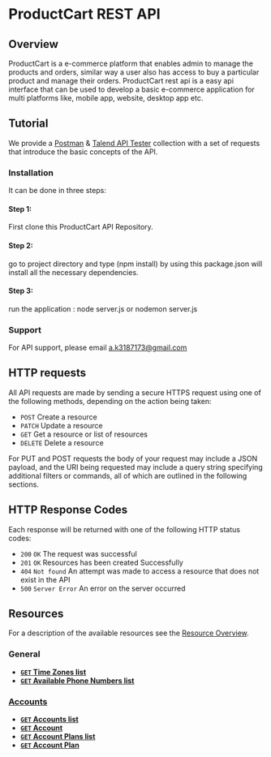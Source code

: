 # ProductCart REST API

## Overview

ProductCart is a e-commerce platform that enables admin to manage the products and orders, similar way a user also has access to buy a particular product and manage their orders. ProductCart rest api is a easy api interface that can be used to develop a basic e-commerce application for multi platforms like, mobile app, website, desktop app etc.

## Tutorial
We provide a [Postman](https://www.getpostman.com/) & [Talend API Tester](https://chrome.google.com/webstore/detail/talend-api-tester-free-ed/aejoelaoggembcahagimdiliamlcdmfm?hl=en) collection with a set of requests that introduce the basic concepts of the API. 
### Installation 
It can be done in three steps:

#### Step 1:
First clone this ProductCart API Repository.
#### Step 2:
go to project directory and type (npm install) by using this package.json will install all the necessary dependencies.
#### Step 3:
run the application : node server.js or nodemon server.js

### Support
For API support, please email a.k3187173@gmail.com


## HTTP requests
All API requests are made by sending a secure HTTPS request using one of the following methods, depending on the action being taken:

* `POST` Create a resource
* `PATCH` Update a resource
* `GET` Get a resource or list of resources
* `DELETE` Delete a resource

For PUT and POST requests the body of your request may include a JSON payload, and the URI being requested may include a query string specifying additional filters or commands, all of which are outlined in the following sections.


## HTTP Response Codes
Each response will be returned with one of the following HTTP status codes:

* `200` `OK` The request was successful
* `201` `OK` Resources has been created Successfully
* `404` `Not found` An attempt was made to access a resource that does not exist in the API
* `500` `Server Error` An error on the server occurred


## Resources
For a description of the available resources see the [Resource Overview](resource_overview.md).

### General
- **[<code>GET</code> Time Zones list](/time_zones/GET_list.md)**
- **[<code>GET</code> Available Phone Numbers list](/available_phone_numbers/GET_list.md)**

### [Accounts][]
- **[<code>GET</code> Accounts list](/accounts/GET_list.md)**
- **[<code>GET</code> Account](/accounts/GET_id.md)**
- **[<code>GET</code> Account Plans list](/plans/GET_list.md)**
- **[<code>GET</code> Account Plan](/plans/GET_id.md)**


[Accounts]: /accounts/
[Services]: /services/
[Channel Types]: /channel-types
[Service Channels]: /service_channels
[Contacts]: /contacts
[Contact Channels]: /contact_channels
[Messages]: /messages
[Contact Custom Fields]: /contact_custom_fields
[Labels]: /labels
[Templates]: /templates
[Automations]: /automations
[Error Codes]: /error_codes.md
